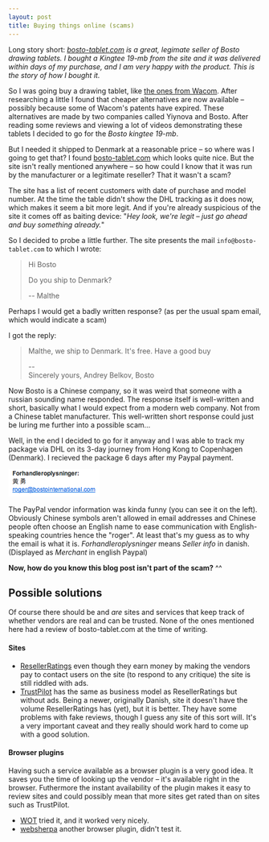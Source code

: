 ```yaml
---
layout: post
title: Buying things online (scams)
---
```


Long story short: _[bosto-tablet.com] is a great, legimate seller of Bosto
drawing tablets. I bought a Kingtee 19-mb from the site and it was delivered
within days of my purchase, and I am very happy with the product. This is the
story of how I bought it._

So I was going buy a drawing tablet, like [the ones from Wacom](http://www.wacom.com/products/pen-displays/cintiq/cintiq-13hd).
After researching a little I found that cheaper alternatives are now available –
possibly because some of Wacom's patents have expired. These alternatives are
made by two companies called Yiynova and Bosto. After reading some reviews and
viewing a lot of videos demonstrating these tablets I decided to go for the
_Bosto kingtee 19-mb_.

But I needed it shipped to Denmark at a reasonable price – so where was I going
to get that? I found [bosto-tablet.com] which looks quite nice. But the
site isn't really mentioned anywhere – so how could I know that it was run by
the manufacturer or a legitimate reseller? That it wasn't a scam?

The site has a list of recent customers with date of purchase and model number.
At the time the table didn't show the DHL tracking as it does now, which makes
it seem a bit more legit. And if you're already suspicious of the site it comes
off as baiting device: "_Hey look, we're legit – just go ahead and buy something
already._"

[bosto-tablet.com]: http://bosto-tablet.com

So I decided to probe a little further. The site presents the mail
`info@bosto-tablet.com` to which I wrote:

> Hi Bosto
> 
> Do you ship to Denmark?
> 
> -- Malthe

Perhaps I would get a badly written response? (as per the usual spam email, which would indicate a scam)

I got the reply:

> Malthe, we ship to Denmark. It's free. Have a good buy
> 
> \-\-  
> Sincerely yours, Andrey Belkov, Bosto

Now Bosto is a Chinese company, so it was weird that someone with a russian sounding name responded. The response itself is well-written and short, basically what I would expect from a modern web company. Not from a Chinese tablet manufacturer. This well-written short response could just be luring me further into a possible scam…


Well, in the end I decided to go for it anyway and I was able to track my
package via DHL on its 3-day journey from Hong Kong to Copenhagen (Denmark). I
recieved the package 6 days after my Paypal payment.

![Bosto PayPal vendor info](img/bosto-paypal.png)

The PayPal vendor information was kinda funny (you can see it on the left).
Obviously Chinese symbols aren't allowed in email addresses and Chinese people
often choose an English name to ease communication with English-speaking
countries hence the "roger". At least that's my guess as to why the email is
what it is.
_Forhandleroplysninger_ means _Seller info_ in danish. (Displayed as _Merchant_ in english Paypal)

**Now, how do you know this blog post isn't part of the scam?** ^^

Possible solutions
------------------
Of course there should be and _are_ sites and services that keep track of
whether vendors are real and can be trusted. None of the ones mentioned here
had a review of bosto-tablet.com at the time of writing.

#### Sites

- [ResellerRatings](http://resellerratings.com) even though they earn money by 
  making the vendors pay to contact users on the site (to respond to any 
  critique) the site is still riddled with ads.
- [TrustPilot](http://trustpilot.com) has the same as business model as 
  ResellerRatings but without ads. Being a newer, originally Danish, site it 
  doesn't have the volume ResellerRatings has (yet), but it is better. They have
  some problems with fake reviews, though I guess any site of this sort will.
  It's a very important caveat and they really should work hard to come up with
  a good solution.

#### Browser plugins
Having such a service available as a browser plugin is a very good idea. It saves
you the time of looking up the vendor – it's available right in the browser.
Futhermore the instant availability of the plugin makes it easy to review sites
and could possibly mean that more sites get rated than on sites such as
TrustPilot.

  - [WOT](http://www.mywot.com/) tried it, and it worked very nicely.
  - [websherpa](http://websherpa.me) another browser plugin, didn't test it.
